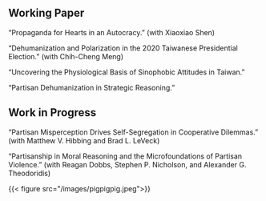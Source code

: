 ## Working Paper
    
“Propaganda for Hearts in an Autocracy.” (with Xiaoxiao Shen)

“Dehumanization and Polarization in the 2020 Taiwanese Presidential Election.” (with Chih-Cheng Meng)

“Uncovering the Physiological Basis of Sinophobic Attitudes in Taiwan.”

“Partisan Dehumanization in Strategic Reasoning.”

## Work in Progress
    
“Partisan Misperception Drives Self-Segregation in Cooperative Dilemmas.” (with Matthew V. Hibbing and Brad L. LeVeck)
    
“Partisanship in Moral Reasoning and the Microfoundations of Partisan Violence.” (with Reagan Dobbs, Stephen P. Nicholson, and Alexander G. Theodoridis)
    
{{< figure src="/images/pigpigpig.jpeg">}}
    

